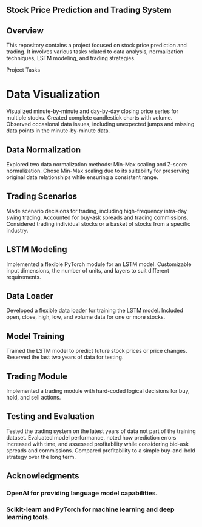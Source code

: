 ## Stock Price Prediction and Trading System
## Overview
This repository contains a project focused on stock price prediction and trading. It involves various tasks related to data analysis, normalization techniques, LSTM modeling, and trading strategies.

Project Tasks
# Data Visualization
Visualized minute-by-minute and day-by-day closing price series for multiple stocks.
Created complete candlestick charts with volume.
Observed occasional data issues, including unexpected jumps and missing data points in the minute-by-minute data.
## Data Normalization
Explored two data normalization methods: Min-Max scaling and Z-score normalization.
Chose Min-Max scaling due to its suitability for preserving original data relationships while ensuring a consistent range.
## Trading Scenarios
Made scenario decisions for trading, including high-frequency intra-day swing trading.
Accounted for buy-ask spreads and trading commissions.
Considered trading individual stocks or a basket of stocks from a specific industry.
## LSTM Modeling
Implemented a flexible PyTorch module for an LSTM model.
Customizable input dimensions, the number of units, and layers to suit different requirements.
## Data Loader
Developed a flexible data loader for training the LSTM model.
Included open, close, high, low, and volume data for one or more stocks.
## Model Training
Trained the LSTM model to predict future stock prices or price changes.
Reserved the last two years of data for testing.
## Trading Module
Implemented a trading module with hard-coded logical decisions for buy, hold, and sell actions.
## Testing and Evaluation
Tested the trading system on the latest years of data not part of the training dataset.
Evaluated model performance, noted how prediction errors increased with time, and assessed profitability while considering bid-ask spreads and commissions.
Compared profitability to a simple buy-and-hold strategy over the long term.
## Acknowledgments
### OpenAI for providing language model capabilities.
### Scikit-learn and PyTorch for machine learning and deep learning tools.
